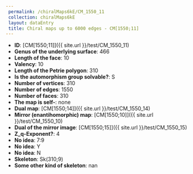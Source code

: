```yaml
--- 
 permalink: /chiralMaps6kE/CM_1550_11 
 collection: chiralMaps6kE
 layout: dataEntry
 title: Chiral maps up to 6000 edges - CM[1550;11]
---
```


- **ID**: [CM[1550;11]]({{ site.url }}/test/CM_1550_11)
- **Genus of the underlying surface**: 466
- **Length of the face**: 10
- **Valency**: 10
- **Length of the Petrie polygon**: 310
- **Is the automorphism group solvable?**: S
- **Number of vertices**: 310
- **Number of edges**: 1550
- **Number of faces**: 310
- **The map is self-**: none
- **Dual map**: [CM[1550;14]]({{ site.url }}/test/CM_1550_14)
- **Mirror (enantihomorphic) map**: [CM[1550;10]]({{ site.url }}/test/CM_1550_10)
- **Dual of the mirror image**: [CM[1550;15]]({{ site.url }}/test/CM_1550_15)
- **Z_q-Exponent?**: 4
- **No idea**:  7:9
- **No idea**: Y
- **No idea**: N
- **Skeleton**: Sk(310;9)
- **Some other kind of skeleton**: nan
